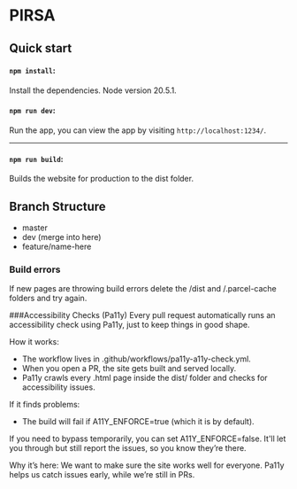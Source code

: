 # PIRSA

## Quick start

#### `npm install`:

Install the dependencies.
Node version 20.5.1.

#### `npm run dev`:

Run the app, you can view the app by visiting `http://localhost:1234/`.

---

#### `npm run build`:

Builds the website for production to the dist folder.


## Branch Structure

- master
- dev (merge into here)
- feature/name-here


### Build errors

If new pages are throwing build errors delete the /dist and /.parcel-cache folders and try again.

###Accessibility Checks (Pa11y)
Every pull request automatically runs an accessibility check using Pa11y, just to keep things in good shape.

How it works:
- The workflow lives in .github/workflows/pa11y-a11y-check.yml.
- When you open a PR, the site gets built and served locally.
- Pa11y crawls every .html page inside the dist/ folder and checks for accessibility issues.

If it finds problems:
- The build will fail if A11Y_ENFORCE=true (which it is by default).

If you need to bypass temporarily, you can set A11Y_ENFORCE=false. It'll let you through but still report the issues, so you know they’re there.

Why it’s here:
We want to make sure the site works well for everyone. Pa11y helps us catch issues early, while we’re still in PRs.
